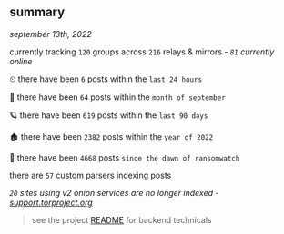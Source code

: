
## summary
_september 13th, 2022_

currently tracking `120` groups across `216` relays & mirrors - _`81` currently online_

⏲ there have been `6` posts within the `last 24 hours`

🦈 there have been `64` posts within the `month of september`

🪐 there have been `619` posts within the `last 90 days`

🏚 there have been `2382` posts within the `year of 2022`

🦕 there have been `4668` posts `since the dawn of ransomwatch`

there are `57` custom parsers indexing posts

_`20` sites using v2 onion services are no longer indexed - [support.torproject.org](https://support.torproject.org/onionservices/v2-deprecation/)_

> see the project [README](https://github.com/joshhighet/ransomwatch#ransomwatch--) for backend technicals
